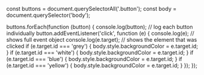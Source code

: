 const buttons = document.querySelectorAll('.button');
const body = document.querySelector('body');

buttons.forEach(function (button) {
  console.log(button); // log each button individually
  button.addEventListener('click', function (e) {
    console.log(e);          // shows full event object
    console.log(e.target);   // shows the element that was clicked
    if (e.target.id === 'grey') {
      body.style.backgroundColor = e.target.id;
    }
    if (e.target.id === 'white') {
      body.style.backgroundColor = e.target.id;
    }
    if (e.target.id === 'blue') {
      body.style.backgroundColor = e.target.id;
    }
    if (e.target.id === 'yellow') {
      body.style.backgroundColor = e.target.id;
    }
  });
});
